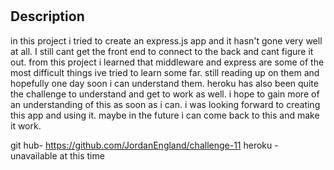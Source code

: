 # <Your-Project-Title>

## Description

in this project i tried to create an express.js app and it hasn't gone very well at all. I still cant get the front end to connect to the back and cant figure it out. from this project i learned that middleware and express are some of the most difficult things ive tried to learn some far. still reading up on them and hopefully one day soon i can understand them. heroku has also been quite the challenge to understand and get to work as well. i hope to gain more of an understanding of this as soon as i can. i was looking forward to creating this app and using it. maybe in the future i can come back to this and make it work.


git hub-  https://github.com/JordanEngland/challenge-11
heroku - unavailable at this time